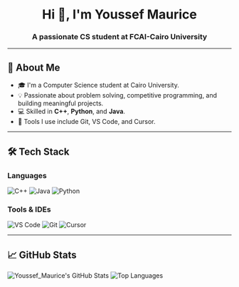 <h1 align="center">Hi 👋, I'm Youssef Maurice</h1>
<h3 align="center">A passionate CS student at FCAI-Cairo University</h3>

---

## 🧠 About Me

- 🎓 I'm a Computer Science student at Cairo University.
- 💡 Passionate about problem solving, competitive programming, and building meaningful projects.
- 💻 Skilled in **C++**, **Python**, and **Java**.
- 🔨 Tools I use include Git, VS Code, and Cursor.

---

## 🛠️ Tech Stack

### Languages
![C++](https://img.shields.io/badge/C++-00599C?style=flat&logo=c%2b%2b&logoColor=white)
![Java](https://img.shields.io/badge/Java-ED8B00?style=flat&logo=java&logoColor=white)
![Python](https://img.shields.io/badge/Python-3776AB?style=flat&logo=python&logoColor=white)

### Tools & IDEs
![VS Code](https://img.shields.io/badge/VS_Code-007ACC?style=flat&logo=visual-studio-code&logoColor=white)
![Git](https://img.shields.io/badge/Git-F05032?style=flat&logo=git&logoColor=white)
![Cursor](https://img.shields.io/badge/Cursor-222222?style=flat&logo=github&logoColor=white)

---

## 📈 GitHub Stats

<!-- GitHub Stats Cards -->
<p align="left">
  <img src="https://github-readme-stats.vercel.app/api?username=Y-maurice&show_icons=true&theme=tokyonight" alt="Youssef_Maurice's GitHub Stats" />
  <img src="https://github-readme-stats.vercel.app/api/top-langs/?username=Y-maurice&layout=compact&theme=tokyonight" alt="Top Languages" />
</p>
